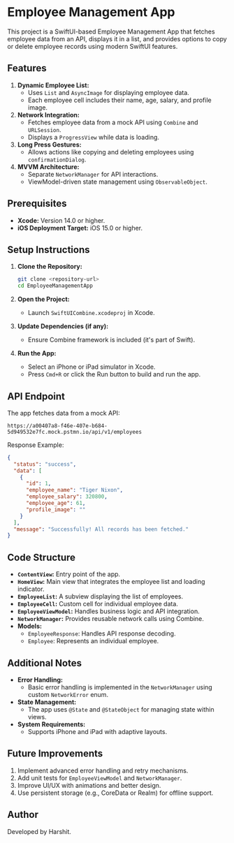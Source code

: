 # Employee Management App

This project is a SwiftUI-based Employee Management App that fetches employee data from an API, displays it in a list, and provides options to copy or delete employee records using modern SwiftUI features.

## Features

1. **Dynamic Employee List:**
   - Uses `List` and `AsyncImage` for displaying employee data.
   - Each employee cell includes their name, age, salary, and profile image.
2. **Network Integration:**
   - Fetches employee data from a mock API using `Combine` and `URLSession`.
   - Displays a `ProgressView` while data is loading.
3. **Long Press Gestures:**
   - Allows actions like copying and deleting employees using `confirmationDialog`.
4. **MVVM Architecture:**
   - Separate `NetworkManager` for API interactions.
   - ViewModel-driven state management using `ObservableObject`.

## Prerequisites

- **Xcode:** Version 14.0 or higher.
- **iOS Deployment Target:** iOS 15.0 or higher.

## Setup Instructions

1. **Clone the Repository:**
   ```bash
   git clone <repository-url>
   cd EmployeeManagementApp
   ```

2. **Open the Project:**
   - Launch `SwiftUICombine.xcodeproj` in Xcode.

3. **Update Dependencies (if any):**
   - Ensure Combine framework is included (it's part of Swift).

4. **Run the App:**
   - Select an iPhone or iPad simulator in Xcode.
   - Press `Cmd+R` or click the Run button to build and run the app.

## API Endpoint

The app fetches data from a mock API:

```plaintext
https://a00407a8-f46e-407e-b684-5d949532e7fc.mock.pstmn.io/api/v1/employees
```

Response Example:
```json
{
  "status": "success",
  "data": [
    {
      "id": 1,
      "employee_name": "Tiger Nixon",
      "employee_salary": 320800,
      "employee_age": 61,
      "profile_image": ""
    }
  ],
  "message": "Successfully! All records has been fetched."
}
```

## Code Structure

- **`ContentView`:** Entry point of the app.
- **`HomeView`:** Main view that integrates the employee list and loading indicator.
- **`EmployeeList`:** A subview displaying the list of employees.
- **`EmployeeCell`:** Custom cell for individual employee data.
- **`EmployeeViewModel`:** Handles business logic and API integration.
- **`NetworkManager`:** Provides reusable network calls using Combine.
- **Models:**
  - `EmployeeResponse`: Handles API response decoding.
  - `Employee`: Represents an individual employee.

## Additional Notes

- **Error Handling:**
  - Basic error handling is implemented in the `NetworkManager` using custom `NetworkError` enum.
- **State Management:**
  - The app uses `@State` and `@StateObject` for managing state within views.
- **System Requirements:**
  - Supports iPhone and iPad with adaptive layouts.

## Future Improvements

1. Implement advanced error handling and retry mechanisms.
2. Add unit tests for `EmployeeViewModel` and `NetworkManager`.
3. Improve UI/UX with animations and better design.
4. Use persistent storage (e.g., CoreData or Realm) for offline support.

## Author

Developed by Harshit.
